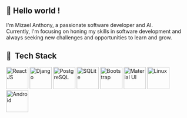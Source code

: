 <h2>👋 Hello world !</h2>
I'm Mizael Anthony, a passionate software developer and AI.<br/>Currently, I'm focusing on honing my skills in software development and always seeking new challenges and opportunities to learn and grow.
<h2> 🚀 &nbsp;Tech Stack </h2>
<p align="left">
<img src="https://cdn.jsdelivr.net/gh/devicons/devicon/icons/react/react-original.svg" alt="ReactJS" width="60" height="60" />
<img src="https://cdn.jsdelivr.net/gh/devicons/devicon/icons/django/django-plain.svg" alt="Django" width="60" height="60" />
<img src="https://cdn.jsdelivr.net/gh/devicons/devicon/icons/postgresql/postgresql-original.svg" alt="PostgreSQL"  width="60" height="60" />
<img src="https://cdn.jsdelivr.net/gh/devicons/devicon/icons/sqlite/sqlite-original.svg" alt="SQLite"  width="60" height="60" />
<img src="https://cdn.jsdelivr.net/gh/devicons/devicon/icons/bootstrap/bootstrap-original.svg" alt="Bootstrap"  width="60" height="60" />
<img src="https://cdn.jsdelivr.net/gh/devicons/devicon/icons/materialui/materialui-original.svg" alt="Material UI"  width="60" height="60" />
<img src="https://cdn.jsdelivr.net/gh/devicons/devicon/icons/linux/linux-original.svg" alt="Linux"  width="60" height="60" />
<img src="https://cdn.jsdelivr.net/gh/devicons/devicon/icons/android/android-original.svg" alt="Android"  width="60" height="60" />
</p>








<!---
mizael-anthony/mizael-anthony is a ✨ special ✨ repository because its `README.md` (this file) appears on your GitHub profile.
You can click the Preview link to take a look at your changes.
--->

